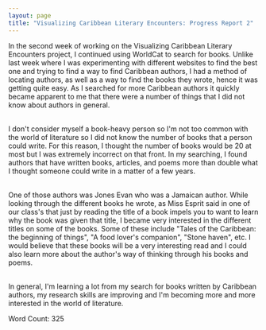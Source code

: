 ```yaml
---
layout: page
title: "Visualizing Caribbean Literary Encounters: Progress Report 2"
---
```


<!-- wp:paragraph -->
<p>In the second week of working on the Visualizing Caribbean Literary Encounters project, I continued using WorldCat to search for books. Unlike last week where I was experimenting with different websites to find the best one and trying to find a way to find Caribbean authors, I had a method of locating authors, as well as a way to find the books they wrote, hence it was getting quite easy. As I searched for more Caribbean authors it quickly became apparent to me that there were a number of things that I did not know about authors in general.</p>
<!-- /wp:paragraph -->

<!-- wp:paragraph -->
<p><br>I don't consider myself a book-heavy person so I'm not too common with the world of literature so I did not know the number of books that a person could write. For this reason, I thought the number of books would be 20 at most but I was extremely incorrect on that front. In my searching, I found authors that have written books, articles, and poems more than double what I thought someone could write in a matter of a few years.</p>
<!-- /wp:paragraph -->

<!-- wp:paragraph -->
<p><br>One of those authors was Jones Evan who was a Jamaican author. While looking through the different books he wrote, as Miss Esprit said in one of our class's that just by reading the title of a book impels you to want to learn why the book was given that title, I became very interested in the different titles on some of the books. Some of these include "Tales of the Caribbean: the beginning of things", "A food lover's companion", "Stone haven", etc. I would believe that these books will be a very interesting read and I could also learn more about the author's way of thinking through his books and poems.</p>
<!-- /wp:paragraph -->

<!-- wp:paragraph -->
<p><br>In general, I'm learning a lot from my search for books written by Caribbean authors, my research skills are improving and I'm becoming more and more interested in the world of literature.</p>
<!-- /wp:paragraph -->

<!-- wp:paragraph -->
<p>Word Count: 325</p>
<!-- /wp:paragraph -->